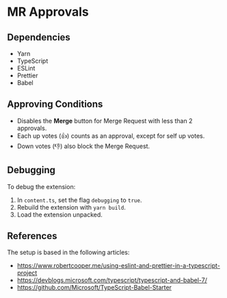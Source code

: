 # MR Approvals

## Dependencies

* Yarn
* TypeScript
* ESLint
* Prettier
* Babel

## Approving Conditions

* Disables the **Merge** button for Merge Request with less than 2 approvals.
* Each up votes (👍) counts as an approval, except for self up votes. 
* Down votes (👎) also block the Merge Request.

## Debugging

To debug the extension:
1. In `content.ts`, set the flag `debugging` to `true`.
2. Rebuild the extension with `yarn build`.
3. Load the extension unpacked.

## References

The setup is based in the following articles:

* https://www.robertcooper.me/using-eslint-and-prettier-in-a-typescript-project
* https://devblogs.microsoft.com/typescript/typescript-and-babel-7/
* https://github.com/Microsoft/TypeScript-Babel-Starter
